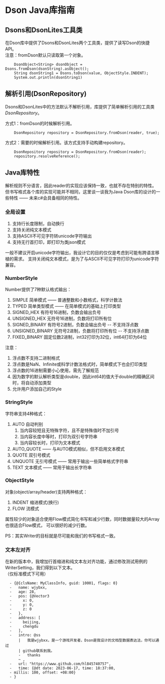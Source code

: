 # Dson Java库指南

## Dsons和DsonLites工具类

在Dson库中提供了Dsons和DsonLites两个工具类，提供了读写Dson的快捷API。  
注意：fromDson默认只读取第一个对象。

```
    DsonObject<String> dsonObject = Dsons.fromDson(dsonString).asObject();
    String dsonString1 = Dsons.toDson(value, ObjectStyle.INDENT);
    System.out.println(dsonString1)
```

## 解析引用(DsonRepository)

Dsons和DsonLites中的方法默认不解析引用，库提供了简单解析引用的工具类*DsonRepository*。

方式1：fromDson的时候解析引用。

```
    DsonRepository repository = DsonRepository.fromDson(reader, true);
```

方式2：需要的时候解析引用。该方式支持手动构建repository。

```
    DsonRepository repository = DsonRepository.fromDson(reader);
    repository.resolveReference();
```

## Java库特性

解析规则不分语言，因此reader的实现应该保持一致，也就不存在特别的特性。
但书写格式各个库的实现可能并不相同，这里谈一谈我为Java Dson库的设计的一些特性 —— 未来c#会具备相同的特性。

### 全局设置

1. 支持行长度限制，自动换行
2. 支持关闭纯文本模式
3. 支持ASCII不可见字符转unicode字符输出
4. 支持无行首打印，即打印为类json模式

一般不建议开启unicode字符输出，我设计它的目的仅仅是考虑到可能有跨语言移植的需求。
支持关闭纯文本模式，是为了与ASCII不可见字符打印为unicode字符兼容。

### NumberStyle

Number提供了7种默认格式输出：

1. SIMPLE 简单模式 —— 普通整数和小数格式，科学计数法
2. TYPED 简单类型模式 —— 在简单模式的基础上打印类型
3. SIGNED_HEX 有符号16进制，负数会输出负号
4. UNSIGNED_HEX 无符号16进制，负数将打印所有位
5. SIGNED_BINARY 有符号2进制，负数会输出负号 -- 不支持浮点数
6. UNSIGNED_BINARY 无符号2进制，负数将打印所有位 -- 不支持浮点数
7. FIXED_BINARY 固定位数2进制，int32打印为32位，int64打印为64位

注意：

1. 浮点数不支持二进制格式
2. 浮点数是NaN、Infinite或科学计数法格式时，简单模式下也会打印类型
3. 浮点数的16进制需要小心使用，需先了解规范
4. 因为数字的默认解析类型是double，因此int64的值大于double的精确区间时，将自动添加类型
5. 允许用户添加自己的Style

### StringStyle

字符串支持4种格式：

1. AUTO 自动判别
    1. 当内容较短且无特殊字符，且不是特殊值时不加引号
    2. 当内容长度中等时，打印为双引号字符串
    3. 当内容较长时，打印为文本模式
2. AUTO_QUOTE —— 与AUTO模式相似，但不启用文本模式
3. QUOTE 双引号模式
4. UNQUOTE 无引号模式 —— 常用于输出一些简单格式字符串
5. TEXT 文本模式 —— 常用于输出长字符串

### ObjectStyle

对象(object/array/header)支持两种格式：

1. INDENT 缩进模式(换行)
2. FLOW 流模式

属性较少的对象适合使用Flow模式简化书写和减少行数，同时数据量较大的Array也很适合Flow模式，
可以很好的减少行数。

PS：其实Writer的目标就是尽可能和我们的书写格式一致。


### 文本左对齐

在新的版本中，我增加行首缩进和纯文本左对齐功能，通过修改测试用例的WriterSetting，我们得到以下文本。  
（仅标准模式下可用）

```
  - {@{clsName: MyClassInfo, guid: 10001, flags: 0}
  -   name: wjybxx,
  -   age: 28,
  -   pos: {@Vector3
  -     x: 0,
  -     y: 0,
  -     z: 0
  -   },
  -   address: [
  -     beijing,
  -     chengdu
  -   ],
  -   intro: @ss
      |   我是wjybxx，是一个游戏开发者，Dson是我设计的文档型数据表达法，你可以通过
      | github联系到我。
      -   thanks
      ~ ,
  -   url: "https://www.github.com/hl845740757",
  -   time: {@dt date: 2023-06-17, time: 18:37:00, 
  - millis: 100, offset: +08:00}
  - }
```